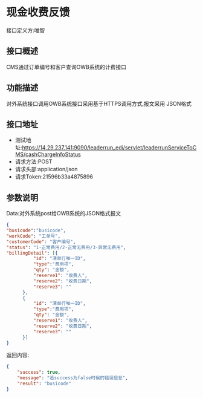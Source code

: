 # 现金收费反馈

接口定义方:唯智

## 接口概述

  CMS通过订单编号和客户查询OWB系统的计费接口
  
## 功能描述

  对外系统接口调用OWB系统接口采用基于HTTPS调用方式,报文采用 JSON格式

## 接口地址  
  
  * 测试地址:https://14.29.237.141:9090/leaderrun_edi/servlet/leaderrunServiceToCMS/cashChargeInfoStatus
  * 请求方法:POST
  * 请求头部:application/json
  * 请求Token:21596b33a4875896
  
## 参数说明
  
  Data:对外系统post给OWB系统的JSON格式报文
  
  ```json
{
  "busicode":"busicode",
  "workCode": "工单号",
  "customerCode": "客户编号",
  "status": "1-正常费用/2-正常无费用/3-异常无费用",
  "billingDetail": [{
			"id": "清单行唯一ID",
			"type":"费用项",
			"qty": "金额",
			"reserve1": "收费人",
			"reserve2": "收费日期",
			"reserve3": ""
		},
		{
			"id": "清单行唯一ID",
			"type":"费用项",
			"qty": "金额",
			"reserve1": "收费人",
			"reserve2": "收费日期",
			"reserve3": ""
		}]
}
```
  
返回内容:
```json
{
    "success": true,
    "message": "若success为false时候的错误信息",
    "result": "busicode"
}
```

